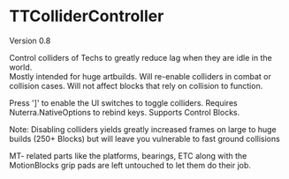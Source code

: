 # TTColliderController
Version 0.8

Control colliders of Techs to greatly reduce lag when they are idle in the world.  
Mostly intended for huge artbuilds.  Will re-enable colliders in combat or collision cases.
Will not affect blocks that rely on collision to function.

Press ']' to enable the UI switches to toggle colliders.
Requires Nuterra.NativeOptions to rebind keys.
Supports Control Blocks.

Note: Disabling colliders yields greatly increased frames on large to huge builds (250+ Blocks) but will leave you vulnerable to fast ground collisions

MT- related parts like the platforms, bearings, ETC along with the MotionBlocks grip pads are left untouched to let them do their job.
